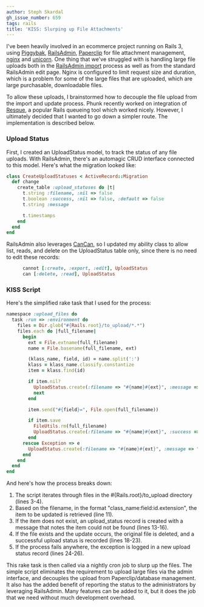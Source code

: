 ```yaml
---
author: Steph Skardal
gh_issue_number: 659
tags: rails
title: 'KISS: Slurping up File Attachments'
---
```


I've been heavily involved in an ecommerce project running on Rails 3, using [Piggybak](https://github.com/piggybak/piggybak), [RailsAdmin](https://github.com/sferik/rails_admin), [Paperclip]() for file attachment management, [nginx](http://nginx.org/) and [unicorn](http://unicorn.bogomips.org/). One thing that we've struggled with is handling large file uploads both in the [RailsAdmin import](/blog/2012/02/01/railsadmin-import-part-2) process as well as from the standard RailsAdmin edit page. Nginx is configured to limit request size and duration, which is a problem for some of the large files that are uploaded, which are large purchasable, downloadable files.

To allow these uploads, I brainstormed how to decouple the file upload from the import and update process. Phunk recently worked on integration of [Resque](https://github.com/defunkt/resque), a popular Rails queueing tool which worked nicely. However, I ultimately decided that I wanted to go down a simpler route. The implementation is described below.

### Upload Status

First, I created an UploadStatus model, to track the status of any file uploads. With RailsAdmin, there's an automagic CRUD interface connected to this model. Here's what the migration looked like:

```ruby
class CreateUploadStatuses < ActiveRecord::Migration
  def change
    create_table :upload_statuses do |t|
      t.string :filename, :nil => false
      t.boolean :success, :nil => false, :default => false
      t.string :message

      t.timestamps
    end
  end
end
```

RailsAdmin also leverages [CanCan](https://github.com/ryanb/cancan/), so I updated my ability class to allow list, reads, and delete on the UploadStatus table only, since there is no need to edit these records:

```ruby
      cannot [:create, :export, :edit], UploadStatus
      can [:delete, :read], UploadStatus
```

### KISS Script

Here's the simplified rake task that I used for the process:

```ruby
namespace :upload_files do
  task :run => :environment do
    files = Dir.glob("#{Rails.root}/to_upload/*.*")
    files.each do |full_filename|
      begin
        ext = File.extname(full_filename)
        name = File.basename(full_filename, ext)

        (klass_name, field, id) = name.split(':')
        klass = klass_name.classify.constantize
        item = klass.find(id)

        if item.nil?
          UploadStatus.create(:filename => "#{name}#{ext}", :message => "Could not find item from #{id}.")
          next
        end

        item.send("#{field}=", File.open(full_filename))

        if item.save
          FileUtils.rm(full_filename)
          UploadStatus.create(:filename => "#{name}#{ext}", :success => true)
        end
      rescue Exception => e
        UploadStatus.create(:filename => "#{name}#{ext}", :message => "#{e.inspect}")
      end
    end
  end
end
```

And here's how the process breaks down:

1. The script iterates through files in the #{Rails.root}/to_upload directory (lines 3-4).
1. Based on the filename, in the format "class_name:field:id.extension", the item to be updated is retrieved (line 11).
1. If the item does not exist, an upload_status record is created with a message that notes the item could not be found (lines 13-16).
1. If the file exists and the update occurs, the original file is deleted, and a successful upload status is recorded (lines 18-23).
1. If the process fails anywhere, the exception is logged in a new upload status record (lines 24-26).

This rake task is then called via a nightly cron job to slurp up the files. The simple script eliminates the requirement to upload large files via the admin interface, and decouples the upload from Paperclip/database management. It also has the added benefit of reporting the status to the administrators by leveraging RailsAdmin. Many features can be added to it, but it does the job that we need without much development overhead.
